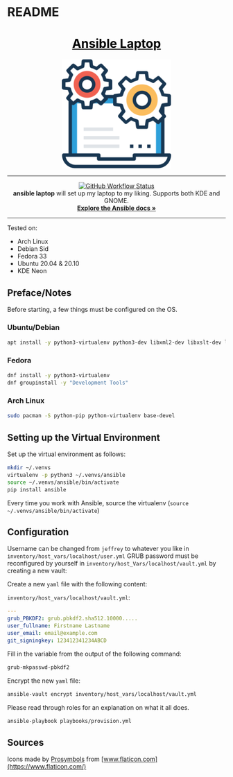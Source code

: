 # README

<a href="https://github.com/jbouter/ansible-laptop" style="color: black;">
    <h1 align="center">Ansible Laptop</h1>
</a>
<p align="center">
    <img src="images/laptop.png" alt=laptop-ansible width="50%", height="50%" />
    <hr>
</p>
<p align="center">
    <a href="https://github.com/jbouter/ansible-laptop/actions">
        <img src="https://img.shields.io/github/workflow/status/jbouter/ansible-laptop/Ansible%20Lint?style=for-the-badge&color=blue"
            alt="GitHub Workflow Status">
    </a><br>
    <b>ansible laptop</b> will set up my laptop to my liking. Supports both KDE and GNOME.<br>
    <a href="https://docs.ansible.com/ansible/latest/index.html"><strong>Explore the Ansible docs »</strong></a>
    <hr>
</p>

Tested on:

* Arch Linux
* Debian Sid
* Fedora 33
* Ubuntu 20.04 & 20.10
* KDE Neon

## Preface/Notes

Before starting, a few things must be configured on the OS.

### Ubuntu/Debian

```bash
apt install -y python3-virtualenv python3-dev libxml2-dev libxslt-dev libssl-dev linux-headers-generic build-essential
```

### Fedora

```bash
dnf install -y python3-virtualenv
dnf groupinstall -y "Development Tools"
```

### Arch Linux

```bash
sudo pacman -S python-pip python-virtualenv base-devel
```

## Setting up the Virtual Environment

Set up the virtual environment as follows:

```bash
mkdir ~/.venvs
virtualenv -p python3 ~/.venvs/ansible
source ~/.venvs/ansible/bin/activate
pip install ansible
```

Every time you work with Ansible, source the virtualenv (`source ~/.venvs/ansible/bin/activate`)

## Configuration

Username can be changed from `jeffrey` to whatever you like in `inventory/host_vars/localhost/user.yml`
GRUB password must be reconfigured by yourself in `inventory/host_Vars/localhost/vault.yml` by creating a new vault:

Create a new `yaml` file with the following content:

`inventory/host_vars/localhost/vault.yml`:

```yaml
---
grub_PBKDF2: grub.pbkdf2.sha512.10000.....
user_fullname: Firstname Lastname
user_email: email@example.com
git_signingkey: 123412341234ABCD
```

Fill in the variable from the output of the following command:

```bash
grub-mkpasswd-pbkdf2
```

Encrypt the new `yaml` file:

```bash
ansible-vault encrypt inventory/host_vars/localhost/vault.yml
```

Please read through roles for an explanation on what it all does.

```bash
ansible-playbook playbooks/provision.yml
```

## Sources

Icons made by [Prosymbols](https://www.flaticon.com/authors/prosymbols) from [www.flaticon.com](https://www.flaticon.com/)
